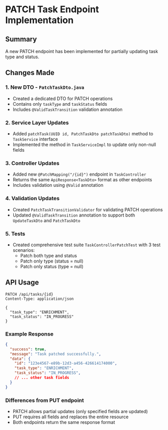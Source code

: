 # PATCH Task Endpoint Implementation

## Summary

A new PATCH endpoint has been implemented for partially updating task type and status.

## Changes Made

### 1. New DTO - `PatchTaskDto.java`
- Created a dedicated DTO for PATCH operations
- Contains only `taskType` and `taskStatus` fields
- Includes `@ValidTaskTransition` validation annotation

### 2. Service Layer Updates
- Added `patchTask(UUID id, PatchTaskDto patchTaskDto)` method to `TaskService` interface
- Implemented the method in `TaskServiceImpl` to update only non-null fields

### 3. Controller Updates 
- Added new `@PatchMapping("/{id}")` endpoint in `TaskController`
- Returns the same `ApiResponse<TaskDto>` format as other endpoints
- Includes validation using `@Valid` annotation

### 4. Validation Updates
- Created `PatchTaskTransitionValidator` for validating PATCH operations
- Updated `@ValidTaskTransition` annotation to support both `UpdateTaskDto` and `PatchTaskDto`

### 5. Tests
- Created comprehensive test suite `TaskControllerPatchTest` with 3 test scenarios:
  - Patch both type and status
  - Patch only type (status = null)
  - Patch only status (type = null)

## API Usage

```http
PATCH /api/tasks/{id}
Content-Type: application/json

{
  "task_type": "ENRICHMENT",
  "task_status": "IN_PROGRESS"
}
```

### Example Response
```json
{
  "success": true,
  "message": "Task patched successfully.",
  "data": {
    "id": "123e4567-e89b-12d3-a456-426614174000",
    "task_type": "ENRICHMENT", 
    "task_status": "IN_PROGRESS",
    // ... other task fields
  }
}
```

### Differences from PUT endpoint
- PATCH allows partial updates (only specified fields are updated)
- PUT requires all fields and replaces the entire resource
- Both endpoints return the same response format

